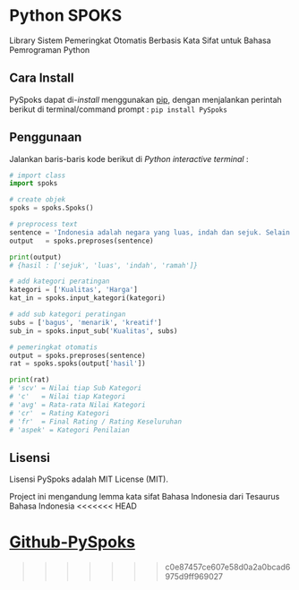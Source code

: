 Python SPOKS
===============

Library Sistem Pemeringkat Otomatis Berbasis Kata Sifat untuk Bahasa Pemrograman Python

Cara Install
-------------

PySpoks dapat di-*install* menggunakan [pip](https://docs.python.org/3.6/installing/index.html), dengan menjalankan perintah berikut di terminal/command prompt : 
`pip install PySpoks`

Penggunaan
-----------

Jalankan baris-baris kode berikut di *Python interactive terminal* :

```python
# import class
import spoks

# create objek
spoks = spoks.Spoks()

# preprocess text
sentence = 'Indonesia adalah negara yang luas, indah dan sejuk. Selain itu masyarakatnya ramah'
output   = spoks.preproses(sentence)

print(output)
# {hasil : ['sejuk', 'luas', 'indah', 'ramah']}

# add kategori peratingan
kategori = ['Kualitas', 'Harga']
kat_in = spoks.input_kategori(kategori)

# add sub kategori peratingan
subs = ['bagus', 'menarik', 'kreatif']
sub_in = spoks.input_sub('Kualitas', subs)

# pemeringkat otomatis
output = spoks.preproses(sentence)
rat = spoks.spoks(output['hasil'])

print(rat)
# 'scv' = Nilai tiap Sub Kategori
# 'c'   = Nilai tiap Kategori
# 'avg' = Rata-rata Nilai Kategori
# 'cr'  = Rating Kategori
# 'fr'  = Final Rating / Rating Keseluruhan
# 'aspek' = Kategori Penilaian

```

Lisensi
--------

Lisensi PySpoks adalah MIT License (MIT).

Project ini mengandung lemma kata sifat Bahasa Indonesia dari Tesaurus Bahasa Indonesia
<<<<<<< HEAD

[Github-PySpoks](https://github.com/ElfanRodh/PySpoks)
=======
>>>>>>> c0e87457ce607e58d0a2a0bcad6975d9ff969027
